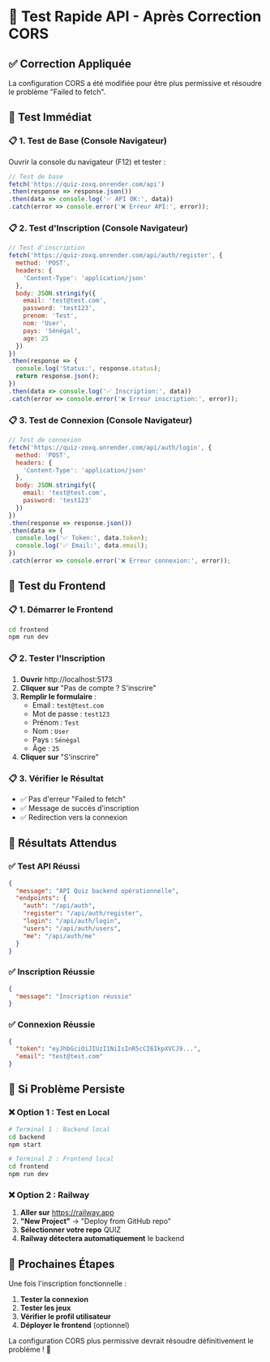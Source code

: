 # 🧪 Test Rapide API - Après Correction CORS

## ✅ **Correction Appliquée**

La configuration CORS a été modifiée pour être plus permissive et résoudre le problème "Failed to fetch".

## 🎯 **Test Immédiat**

### 📋 **1. Test de Base (Console Navigateur)**

Ouvrir la console du navigateur (F12) et tester :

```javascript
// Test de base
fetch('https://quiz-zoxq.onrender.com/api')
.then(response => response.json())
.then(data => console.log('✅ API OK:', data))
.catch(error => console.error('❌ Erreur API:', error));
```

### 📋 **2. Test d'Inscription (Console Navigateur)**

```javascript
// Test d'inscription
fetch('https://quiz-zoxq.onrender.com/api/auth/register', {
  method: 'POST',
  headers: {
    'Content-Type': 'application/json'
  },
  body: JSON.stringify({
    email: 'test@test.com',
    password: 'test123',
    prenom: 'Test',
    nom: 'User',
    pays: 'Sénégal',
    age: 25
  })
})
.then(response => {
  console.log('Status:', response.status);
  return response.json();
})
.then(data => console.log('✅ Inscription:', data))
.catch(error => console.error('❌ Erreur inscription:', error));
```

### 📋 **3. Test de Connexion (Console Navigateur)**

```javascript
// Test de connexion
fetch('https://quiz-zoxq.onrender.com/api/auth/login', {
  method: 'POST',
  headers: {
    'Content-Type': 'application/json'
  },
  body: JSON.stringify({
    email: 'test@test.com',
    password: 'test123'
  })
})
.then(response => response.json())
.then(data => {
  console.log('✅ Token:', data.token);
  console.log('✅ Email:', data.email);
})
.catch(error => console.error('❌ Erreur connexion:', error));
```

## 🎯 **Test du Frontend**

### 📋 **1. Démarrer le Frontend**

```bash
cd frontend
npm run dev
```

### 📋 **2. Tester l'Inscription**

1. **Ouvrir** http://localhost:5173
2. **Cliquer sur** "Pas de compte ? S'inscrire"
3. **Remplir le formulaire** :
   - Email : `test@test.com`
   - Mot de passe : `test123`
   - Prénom : `Test`
   - Nom : `User`
   - Pays : `Sénégal`
   - Âge : `25`
4. **Cliquer sur** "S'inscrire"

### 📋 **3. Vérifier le Résultat**

- ✅ Pas d'erreur "Failed to fetch"
- ✅ Message de succès d'inscription
- ✅ Redirection vers la connexion

## 🎉 **Résultats Attendus**

### ✅ **Test API Réussi**
```json
{
  "message": "API Quiz backend opérationnelle",
  "endpoints": {
    "auth": "/api/auth",
    "register": "/api/auth/register",
    "login": "/api/auth/login",
    "users": "/api/auth/users",
    "me": "/api/auth/me"
  }
}
```

### ✅ **Inscription Réussie**
```json
{
  "message": "Inscription réussie"
}
```

### ✅ **Connexion Réussie**
```json
{
  "token": "eyJhbGciOiJIUzI1NiIsInR5cCI6IkpXVCJ9...",
  "email": "test@test.com"
}
```

## 🚨 **Si Problème Persiste**

### ❌ **Option 1 : Test en Local**
```bash
# Terminal 1 : Backend local
cd backend
npm start

# Terminal 2 : Frontend local
cd frontend
npm run dev
```

### ❌ **Option 2 : Railway**
1. **Aller sur** https://railway.app
2. **"New Project"** → "Deploy from GitHub repo"
3. **Sélectionner votre repo** QUIZ
4. **Railway détectera automatiquement** le backend

## 🎯 **Prochaines Étapes**

Une fois l'inscription fonctionnelle :

1. **Tester la connexion**
2. **Tester les jeux**
3. **Vérifier le profil utilisateur**
4. **Déployer le frontend** (optionnel)

La configuration CORS plus permissive devrait résoudre définitivement le problème ! 🚀 